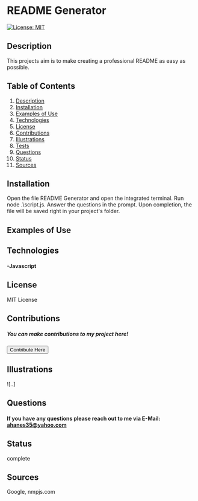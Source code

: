 # README Generator
[![License: MIT](https://img.shields.io/badge/License-MIT-yellow.svg)](https://opensource.org/licenses/MIT)
## Description <a name="description"></a>
This projects aim is to make creating a professional README as easy as possible.
## Table of Contents
1. [Description](#description)
2. [Installation](#installation)
3. [Examples of Use](#examples)
4. [Technologies](#technologies)
5. [License](#license)
6. [Contributions](#contributions)
7. [Illustrations](#illustrations)
8. [Tests](#tests)
9. [Questions](#questions)
10. [Status](#status)
11. [Sources](#sources)
## Installation <a name="installation"></a>
Open the file README Generator and open the integrated terminal. Run node .\script.js. Answer the questions in the prompt. Upon completion, the file will be saved right in your project's folder.
## Examples of Use <a name="examples"></a>

## Technologies <a name="technologies"></a>
#### -Javascript
## License <a name="license"></a>
MIT License
## Contributions <a name="contributions"></a>
##### You can make contributions to my project here! 
 <button target=_blank href="https://github.com/amandajean007">Contribute Here</button>
## Illustrations <a name="illustrations"></a>
![..]
## Questions <a name="questions"></a>
#### If you have any questions please reach out to me via E-Mail: ahanes35@yahoo.com
## Status <a name="status"></a>
complete
## Sources <a name="sources"></a>
Google, nmpjs.com